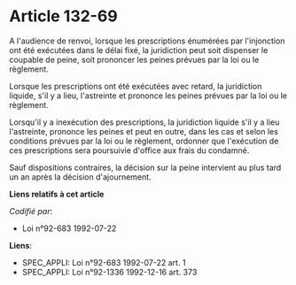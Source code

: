 # Article 132-69

A l'audience de renvoi, lorsque les prescriptions énumérées par l'injonction ont été exécutées dans le délai fixé, la
juridiction peut soit dispenser le coupable de peine, soit prononcer les peines prévues par la loi ou le règlement.

Lorsque les prescriptions ont été exécutées avec retard, la juridiction liquide, s'il y a lieu, l'astreinte et prononce les
peines prévues par la loi ou le règlement.

Lorsqu'il y a inexécution des prescriptions, la juridiction liquide s'il y a lieu l'astreinte, prononce les peines et peut en
outre, dans les cas et selon les conditions prévues par la loi ou le règlement, ordonner que l'exécution de ces prescriptions
sera poursuivie d'office aux frais du condamné.

Sauf dispositions contraires, la décision sur la peine intervient au plus tard un an après la décision d'ajournement.

**Liens relatifs à cet article**

_Codifié par_:

  - Loi n°92-683 1992-07-22

**Liens**:

  - SPEC_APPLI: Loi n°92-683 1992-07-22 art. 1
  - SPEC_APPLI: Loi n°92-1336 1992-12-16 art. 373
